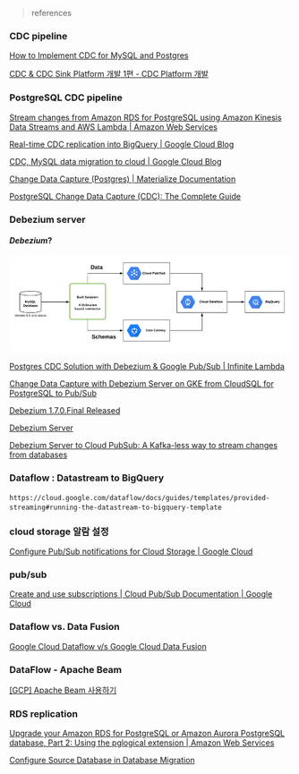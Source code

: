 
> references

### CDC pipeline

[How to Implement CDC for MySQL and Postgres](https://rockset.com/blog/cdc-mysql-postgres/)

[CDC & CDC Sink Platform 개발 1편 - CDC Platform 개발](https://hyperconnect.github.io/2021/01/11/cdc-platform.html)

### PostgreSQL CDC pipeline

[Stream changes from Amazon RDS for PostgreSQL using Amazon Kinesis Data Streams and AWS Lambda | Amazon Web Services](https://aws.amazon.com/ko/blogs/database/stream-changes-from-amazon-rds-for-postgresql-using-amazon-kinesis-data-streams-and-aws-lambda/)

[Real-time CDC replication into BigQuery | Google Cloud Blog](https://cloud.google.com/blog/products/data-analytics/real-time-cdc-replication-bigquery)

[CDC, MySQL data migration to cloud | Google Cloud Blog](https://cloud.google.com/blog/products/data-analytics/how-to-move-data-from-mysql-to-bigquery)

[Change Data Capture (Postgres) | Materialize Documentation](https://materialize.com/docs/guides/cdc-postgres/)

[PostgreSQL Change Data Capture (CDC): The Complete Guide](https://datacater.io/blog/2021-09-02/postgresql-cdc-complete-guide.html#cdc-logical-replication)

### Debezium server

#### *Debezium*?
![Untitled](./img/mysql-to-bigquery.png)

[Postgres CDC Solution with Debezium & Google Pub/Sub | Infinite Lambda](https://infinitelambda.com/post/postgres-cdc-debezium-google-pubsub/)

[Change Data Capture with Debezium Server on GKE from CloudSQL for PostgreSQL to Pub/Sub](https://medium.com/google-cloud/change-data-capture-with-debezium-server-on-gke-from-cloudsql-for-postgresql-to-pub-sub-d1c0b92baa98)

[Debezium 1.7.0.Final Released](https://debezium.io/blog/2021/10/04/debezium-1-7-final-released/)

[Debezium Server](https://debezium.io/documentation/reference/operations/debezium-server.html)

[Debezium Server to Cloud PubSub: A Kafka-less way to stream changes from databases](https://medium.com/nerd-for-tech/debezium-server-to-cloud-pubsub-a-kafka-less-way-to-stream-changes-from-databases-1d6edc97da40)

### Dataflow : Datastream to BigQuery

`https://cloud.google.com/dataflow/docs/guides/templates/provided-streaming#running-the-datastream-to-bigquery-template`

### cloud storage 알람 설정

[Configure Pub/Sub notifications for Cloud Storage | Google Cloud](https://cloud.google.com/storage/docs/reporting-changes#gsutil)

### pub/sub

[Create and use subscriptions | Cloud Pub/Sub Documentation | Google Cloud](https://cloud.google.com/pubsub/docs/create-subscription)

### Dataflow vs. Data Fusion

[Google Cloud Dataflow v/s Google Cloud Data Fusion](https://stackoverflow.com/questions/56946958/google-cloud-dataflow-v-s-google-cloud-data-fusion)

### DataFlow - Apache Beam

[[GCP] Apache Beam 사용하기](https://medium.com/@kiseon_twt/gcp-apache-beam-%EC%82%AC%EC%9A%A9%ED%95%98%EA%B8%B0-8737122b276b)

### RDS replication

[Upgrade your Amazon RDS for PostgreSQL or Amazon Aurora PostgreSQL database, Part 2: Using the pglogical extension | Amazon Web Services](https://aws.amazon.com/ko/blogs/database/part-2-upgrade-your-amazon-rds-for-postgresql-database-using-the-pglogical-extension/)

[Configure Source Database in Database Migration](https://cloud.google.com/database-migration/docs/postgres/configure-source-database)